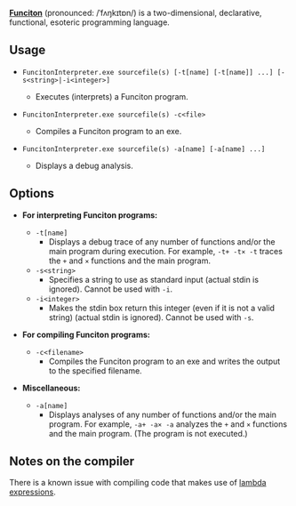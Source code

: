 ﻿**[Funciton](http://esolangs.org/wiki/Funciton)** (pronounced: /ˈfʌŋkɪtɒn/) is a two-dimensional, declarative, functional, esoteric programming language.

## Usage

* `FuncitonInterpreter.exe sourcefile(s) [-t[name] [-t[name]] ...] [-s<string>|-i<integer>]`

    * Executes (interprets) a Funciton program.

* `FuncitonInterpreter.exe sourcefile(s) -c<file>`

    * Compiles a Funciton program to an exe.

* `FuncitonInterpreter.exe sourcefile(s) -a[name] [-a[name] ...]`

    * Displays a debug analysis.

## Options

* **For interpreting Funciton programs:**

    * `-t[name]`
        * Displays a debug trace of any number of functions and/or the main program during execution. For example, `-t+ -t× -t` traces the `+` and `×` functions and the main program.
    * `-s<string>`
        * Specifies a string to use as standard input (actual stdin is ignored). Cannot be used with `-i`.
    * `-i<integer>`
        * Makes the stdin box return this integer (even if it is not a valid string) (actual stdin is ignored). Cannot be used with `-s`.

* **For compiling Funciton programs:**

    * `-c<filename>`
        * Compiles the Funciton program to an exe and writes the output to the specified filename.

* **Miscellaneous:**

    * `-a[name]`
        * Displays analyses of any number of functions and/or the main program. For example, `-a+ -a× -a` analyzes the `+` and `×` functions and the main program. (The program is not executed.)

## Notes on the compiler

There is a known issue with compiling code that makes use of [lambda expressions](http://esolangs.org/wiki/Funciton#Lambda_expressions).
